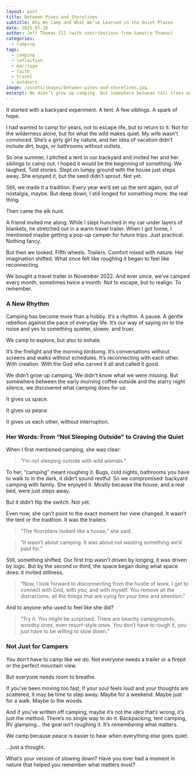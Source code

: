 ```yaml
---
layout: post
title: Between Pines and Shorelines
subtitle: Why We Camp and What We’ve Learned in the Quiet Places
date: 2025-07-28
author: Jeff Thomas III (with contributions from Samatra Thomas)
categories:
  - Camping
tags:
  - camping
  - reflection
  - marriage
  - faith
  - travel
  - outdoors
image: /assets/images/between-pines-and-shorelines.jpg
excerpt: We didn’t grow up camping. But somewhere between tall trees and quiet lakes, we found something sacred, stillness, reflection, and each other. This is why we camp.
---
```


It started with a backyard experiment. A tent. A few siblings. A spark of hope.


I had wanted to camp for years, not to escape life, but to return to it. Not for the wilderness alone, but for what the wild makes quiet. My wife wasn’t convinced. She’s a girly girl by nature, and her idea of vacation didn’t include dirt, bugs, or bathrooms without outlets.


So one summer, I pitched a tent in our backyard and invited her and her siblings to camp out. I hoped it would be the beginning of something. We laughed. Told stories. Slept on lumpy ground with the house just steps away. She enjoyed it, but the seed didn’t sprout. Not yet.


Still, we made it a tradition. Every year we’d set up the tent again, out of nostalgia, maybe. But deep down, I still longed for something more: the real thing.


Then came the elk hunt.


A friend invited me along. While I slept hunched in my car under layers of blankets, he stretched out in a warm travel trailer. When I got home, I mentioned maybe getting a pop-up camper for future trips. Just practical. Nothing fancy.


But then we looked. Fifth wheels. Trailers. Comfort mixed with nature. Her imagination shifted. What once felt like roughing it began to feel like reconnecting.


We bought a travel trailer in November 2022. And ever since, we’ve camped every month, sometimes twice a month. Not to escape, but to realign. To remember.


### A New Rhythm


Camping has become more than a hobby. It’s a rhythm. A pause. A gentle rebellion against the pace of everyday life. It’s our way of saying no to the noise and yes to something quieter, slower, and truer.


We camp to explore, but also to exhale.


It’s the firelight and the morning birdsong. It’s conversations without screens and walks without schedules. It’s reconnecting with each other. With creation. With the God who carved it all and called it good.


We didn’t grow up camping. We didn’t know what we were missing. But somewhere between the early morning coffee outside and the starry night silence, we discovered what camping does for us:


It gives us space.  

It gives us peace.  

It gives us each other, without interruption.  


### Her Words: From “Not Sleeping Outside” to Craving the Quiet


When I first mentioned camping, she was clear:  

> “I’m not sleeping outside with wild animals.”


To her, “camping” meant roughing it. Bugs, cold nights, bathrooms you have to walk to in the dark, it didn’t sound restful. So we compromised: backyard camping with family. She enjoyed it. Mostly because the house, and a real bed, were just steps away.


But it didn’t flip the switch. Not yet.


Even now, she can’t point to the exact moment her view changed. It wasn’t the tent or the tradition. It was the trailers.  

> “The floorplans looked like a house,” she said.  

> “It wasn’t about camping. It was about not wasting something we’d paid for.”


Still, something shifted. Our first trip wasn't driven by longing, it was driven by logic. But by the second or third, the space began doing what space does: it invited stillness.  

> “Now, I look forward to disconnecting from the hustle of work. I get to connect with God, with you, and with myself. You remove all the distractions, all the things that are vying for your time and attention.”


And to anyone who used to feel like she did?  

> “Try it. You might be surprised. There are beachy campgrounds, woodsy ones, even resort-style ones. You don’t have to rough it, you just have to be willing to slow down.”


### Not Just for Campers


You don’t have to camp like we do. Not everyone needs a trailer or a firepit or the perfect mountain view.


But everyone needs room to breathe.


If you’ve been moving too fast, if your soul feels loud and your thoughts are scattered, it may be time to step away. Maybe for a weekend. Maybe just for a walk. Maybe to the woods.


And if you’ve written off camping, maybe it’s not the *idea* that’s wrong, it’s just the method. There’s no single way to do it. Backpacking, tent camping, RV glamping… the goal isn’t roughing it. It’s *remembering* what matters.


We camp because peace is easier to hear when everything else goes quiet.


…just a thought.


What’s your version of slowing down? Have you ever had a moment in nature that helped you remember what matters most?